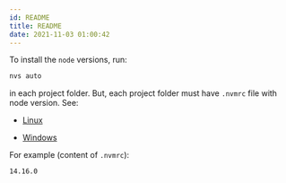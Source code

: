 ```yaml
---
id: README
title: README
date: 2021-11-03 01:00:42
---
```


To install the `node` versions, run:

```sh
nvs auto
```

in each project folder. But, each project folder must have `.nvmrc` file with node version. See:

- <a href='https://papa31.github.io/hm/docs/node/nvm-per-project-folder#nvmrc' class='external'>Linux</a>

- <a href='https://papa31.github.io/hm/blog/2021/09/19/nvs-one-node-version-per-terminal-in-windows' class='external'>Windows</a>

For example (content of `.nvmrc`):

```sh title=".nvmrc"
14.16.0
```
